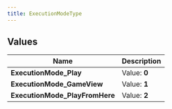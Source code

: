 ```yaml
---
title: ExecutionModeType
---
```


## Values
| Name | Description |
| ---- | ----------- |
| **ExecutionMode_Play** | Value: **0** |
| **ExecutionMode_GameView** | Value: **1** |
| **ExecutionMode_PlayFromHere** | Value: **2** |

